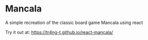 # Mancala 

A simple recreation of the classic board game Mancala using react

Try it out at: https://tr4ng-t.github.io/react-mancala/